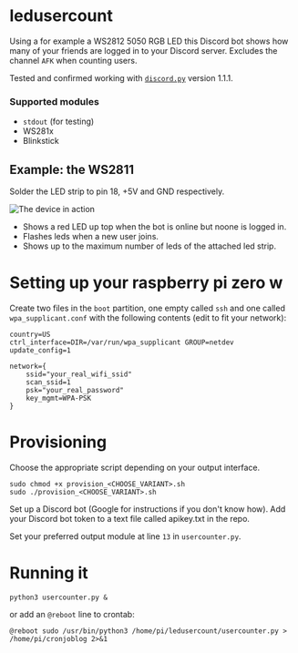 # ledusercount

Using a for example a WS2812 5050 RGB LED this Discord bot shows how many of your friends are logged in to your Discord server. Excludes the channel ```AFK``` when counting users.

Tested and confirmed working with [`discord.py`](https://discordpy.readthedocs.io/en/latest/index.html) version 1.1.1.

### Supported modules
* `stdout` (for testing)
* WS281x
* Blinkstick

## Example: the WS2811

Solder the LED strip to pin 18, +5V and GND respectively.

![The device in action](https://i.imgur.com/EIKJVU9m.jpg)

* Shows a red LED up top when the bot is online but noone is logged in.
* Flashes leds when a new user joins.
* Shows up to the maximum number of leds of the attached led strip.

# Setting up your raspberry pi zero w
Create two files in the `boot` partition, one empty called `ssh` and one called `wpa_supplicant.conf` with the following contents (edit to fit your network):
```
country=US
ctrl_interface=DIR=/var/run/wpa_supplicant GROUP=netdev
update_config=1

network={
    ssid="your_real_wifi_ssid"
    scan_ssid=1
    psk="your_real_password"
    key_mgmt=WPA-PSK
}
```

# Provisioning
Choose the appropriate script depending on your output interface.
```
sudo chmod +x provision_<CHOOSE_VARIANT>.sh
sudo ./provision_<CHOOSE_VARIANT>.sh
```
Set up a Discord bot (Google for instructions if you don't know how).
Add your Discord bot token to a text file called apikey.txt in the repo.

Set your preferred output module at line `13` in `usercounter.py`.

# Running it
```
python3 usercounter.py &
```
or add an `@reboot` line to crontab:
```
@reboot sudo /usr/bin/python3 /home/pi/ledusercount/usercounter.py > /home/pi/cronjoblog 2>&1
```
